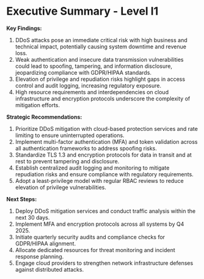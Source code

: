 # Executive Summary - Level l1

**Key Findings:**
1. DDoS attacks pose an immediate critical risk with high business and technical impact, potentially causing system downtime and revenue loss.
2. Weak authentication and insecure data transmission vulnerabilities could lead to spoofing, tampering, and information disclosure, jeopardizing compliance with GDPR/HIPAA standards.
3. Elevation of privilege and repudiation risks highlight gaps in access control and audit logging, increasing regulatory exposure.
4. High resource requirements and interdependencies on cloud infrastructure and encryption protocols underscore the complexity of mitigation efforts.

**Strategic Recommendations:**
1. Prioritize DDoS mitigation with cloud-based protection services and rate limiting to ensure uninterrupted operations.
2. Implement multi-factor authentication (MFA) and token validation across all authentication frameworks to address spoofing risks.
3. Standardize TLS 1.3 and encryption protocols for data in transit and at rest to prevent tampering and disclosure.
4. Establish centralized audit logging and monitoring to mitigate repudiation risks and ensure compliance with regulatory requirements.
5. Adopt a least-privilege model with regular RBAC reviews to reduce elevation of privilege vulnerabilities.

**Next Steps:**
1. Deploy DDoS mitigation services and conduct traffic analysis within the next 30 days.
2. Implement MFA and encryption protocols across all systems by Q4 2025.
3. Initiate quarterly security audits and compliance checks for GDPR/HIPAA alignment.
4. Allocate dedicated resources for threat monitoring and incident response planning.
5. Engage cloud providers to strengthen network infrastructure defenses against distributed attacks.


